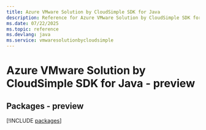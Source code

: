 ```yaml
---
title: Azure VMware Solution by CloudSimple SDK for Java
description: Reference for Azure VMware Solution by CloudSimple SDK for Java
ms.date: 07/22/2025
ms.topic: reference
ms.devlang: java
ms.service: vmwaresolutionbycloudsimple
---
```

# Azure VMware Solution by CloudSimple SDK for Java - preview
## Packages - preview
[!INCLUDE [packages](vmware-solution-by-cloudsimple-index.md)]